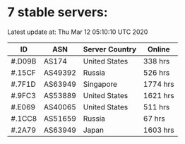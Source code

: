 # 7 stable servers:

Latest update at: Thu Mar 12 05:10:10 UTC 2020

| ID | ASN | Server Country | Online |
| -- | --- | -------------- | ------ |
| #.D09B | AS174 | United States | 338 hrs |
| #.15CF | AS49392 | Russia | 526 hrs |
| #.7F1D | AS63949 | Singapore | 1774 hrs |
| #.9FC3 | AS53889 | United States | 1621 hrs |
| #.E069 | AS40065 | United States | 511 hrs |
| #.1CC8 | AS51659 | Russia | 67 hrs |
| #.2A79 | AS63949 | Japan | 1603 hrs |

